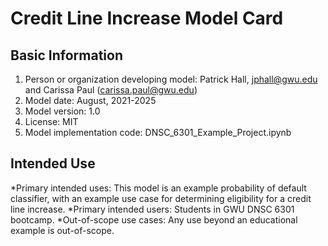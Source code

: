 # Credit Line Increase Model Card

## Basic Information
 1. Person or organization developing model: Patrick Hall, jphall@gwu.edu and Carissa Paul (carissa.paul@gwu.edu)
 2. Model date: August, 2021-2025
 3. Model version: 1.0
 4. License: MIT
 5. Model implementation code: DNSC_6301_Example_Project.ipynb

## Intended Use
   *Primary intended uses: This model is an example probability of default classifier, with an example use case for determining eligibility for a credit line increase.
   *Primary intended users: Students in GWU DNSC 6301 bootcamp.
   *Out-of-scope use cases: Any use beyond an educational example is out-of-scope. 
